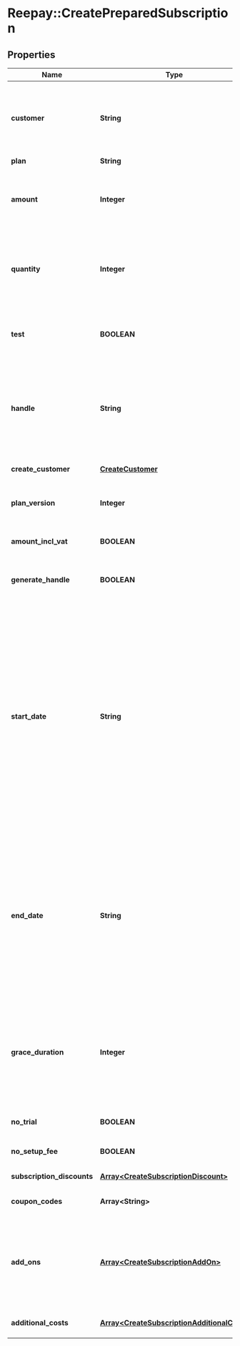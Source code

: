 # Reepay::CreatePreparedSubscription

## Properties
Name | Type | Description | Notes
------------ | ------------- | ------------- | -------------
**customer** | **String** | Customer handle of existing customer. Customer can also be provided in same operation by supplying the parameter &#x60;create_customer&#x60;. | [optional] 
**plan** | **String** | Plan handle | 
**amount** | **Integer** | Optional custom per quantity plan price. If provided the plan price billed for each billing period will be overridden by this price. | [optional] 
**quantity** | **Integer** | Optional quantity of the plan product for this subscription. If not provided the default is the default plan quantity defined for the plan. | [optional] 
**test** | **BOOLEAN** | Test flag. If given it will be verified that the account state matches the intended create state. | [optional] 
**handle** | **String** | Per account unique handle for the subscription. Max length 255 with allowable characters [a-zA-Z0-9_.-@]. Must be provided if generate_handle not defined. | [optional] 
**create_customer** | [**CreateCustomer**](CreateCustomer.md) | Create customer and subscription in an atomic operation | [optional] 
**plan_version** | **Integer** | Optional plan version, default is to use newest version of plan | [optional] 
**amount_incl_vat** | **BOOLEAN** | Whether the optional amount is including VAT. Defaults to true. | [optional] 
**generate_handle** | **BOOLEAN** | Auto generate handle on the form sub-[sequence_number] | [optional] 
**start_date** | **String** | Date and time on the form &#x60;yyyy-MM-dd&#x60;, &#x60;yyyyMMdd&#x60;, &#x60;yyyy-MM-ddTHH:mm&#x60; and &#x60;yyyy-MM-ddTHH:mm:ss&#x60; from which the subscription is eligible to schedule first invoice. If no time part is given start of day will be used. A start date in the past can be used, but no more than one period length in the past. A start date in the past can result in an instant invoice for a past billing period start. Default value is current date and time. | [optional] 
**end_date** | **String** | Fixed date and time on the form &#x60;yyyy-MM-dd&#x60;, &#x60;yyyyMMdd&#x60;, &#x60;yyyy-MM-ddTHH:mm&#x60; and &#x60;yyyy-MM-ddTHH:mm:ss&#x60; where the subscription will automatically cancel. The subscription will expire at the end of the billing period containing the end date. Default is no fixed end date. | [optional] 
**grace_duration** | **Integer** | A grace duration in seconds from the creation of a subscription where no dunning process is started for a failing invoice. This allows a certain amount of time for the customer to sign up with a payment method. | [optional] 
**no_trial** | **BOOLEAN** | Override plan trial settings and disable trial | [optional] 
**no_setup_fee** | **BOOLEAN** | Override plan setup fee settings and disable fee | [optional] 
**subscription_discounts** | [**Array&lt;CreateSubscriptionDiscount&gt;**](CreateSubscriptionDiscount.md) | Discounts to attach to subscription | [optional] 
**coupon_codes** | **Array&lt;String&gt;** | Coupon codes to redeem for subscription | [optional] 
**add_ons** | [**Array&lt;CreateSubscriptionAddOn&gt;**](CreateSubscriptionAddOn.md) | Add-ons to attach to subscription. The same add-on can only be attached to subscription once unless unique handles are supplied for the subscription add-on. | [optional] 
**additional_costs** | [**Array&lt;CreateSubscriptionAdditionalCost&gt;**](CreateSubscriptionAdditionalCost.md) | Additional costs to add to subscription at creation time | [optional] 


